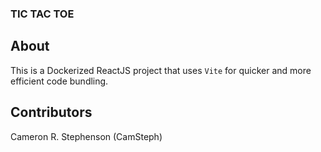 ### TIC TAC TOE

## About

This is a Dockerized ReactJS project that uses `Vite` for quicker and more efficient code bundling.

## Contributors

Cameron R. Stephenson (CamSteph)